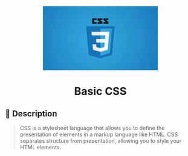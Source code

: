 <div align="center">
    <img src="../images/css.jpg" alt="Logo" height="170" align="center">
    <h1 align="center">Basic CSS</h1>
</div>

## 📝 Description
> CSS is a stylesheet language that allows you to define the presentation of elements in a markup language like HTML. CSS separates structure from presentation, allowing you to style your HTML elements.



